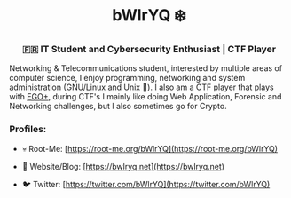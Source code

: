 <h1 align="center"><b>bWlrYQ ❄️</b></h1>
<h3 align="center">🇫🇷 IT Student and Cybersecurity Enthusiast | CTF Player</h3>

Networking & Telecommunications student, interested by multiple areas of computer science, I enjoy programming, networking and system administration (GNU/Linux and Unix 🐧). I also am a CTF player that plays with [EGO+](https://ctftime.org/team/157022), during CTF's I mainly like doing Web Application, Forensic and Networking challenges, but I also sometimes go for Crypto.

<h3 align="left">Profiles:</h3>

- 💀 Root-Me: [https://root-me.org/bWlrYQ](https://root-me.org/bWlrYQ)  

- 📖 Website/Blog: [https://bwlryq.net](https://bwlryq.net)  

- 🐦 Twitter: [https://twitter.com/bWlrYQ](https://twitter.com/bWlrYQ)  

